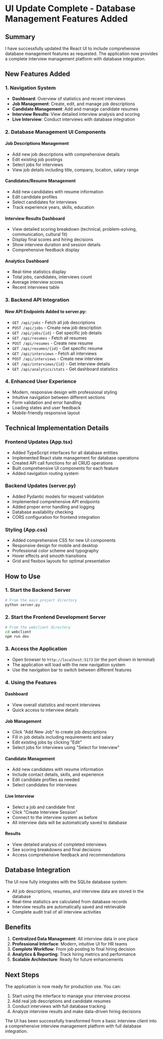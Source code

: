 # UI Update Complete - Database Management Features Added

## Summary

I have successfully updated the React UI to include comprehensive database management features as requested. The application now provides a complete interview management platform with database integration.

## New Features Added

### 1. Navigation System

- **Dashboard**: Overview of statistics and recent interviews
- **Job Management**: Create, edit, and manage job descriptions
- **Candidate Management**: Add and manage candidate resumes
- **Interview Results**: View detailed interview analysis and scoring
- **Live Interview**: Conduct interviews with database integration

### 2. Database Management UI Components

#### Job Descriptions Management

- Add new job descriptions with comprehensive details
- Edit existing job postings
- Select jobs for interviews
- View job details including title, company, location, salary range

#### Candidates/Resume Management

- Add new candidates with resume information
- Edit candidate profiles
- Select candidates for interviews
- Track experience years, skills, education

#### Interview Results Dashboard

- View detailed scoring breakdown (technical, problem-solving, communication, cultural fit)
- Display final scores and hiring decisions
- Show interview duration and session details
- Comprehensive feedback display

#### Analytics Dashboard

- Real-time statistics display
- Total jobs, candidates, interviews count
- Average interview scores
- Recent interviews table

### 3. Backend API Integration

#### New API Endpoints Added to server.py:

- `GET /api/jobs` - Fetch all job descriptions
- `POST /api/jobs` - Create new job description
- `GET /api/jobs/{id}` - Get specific job details
- `GET /api/resumes` - Fetch all resumes
- `POST /api/resumes` - Create new resume
- `GET /api/resumes/{id}` - Get specific resume
- `GET /api/interviews` - Fetch all interviews
- `POST /api/interviews` - Create new interview
- `GET /api/interviews/{id}` - Get interview details
- `GET /api/analytics/stats` - Get dashboard statistics

### 4. Enhanced User Experience

- Modern, responsive design with professional styling
- Intuitive navigation between different sections
- Form validation and error handling
- Loading states and user feedback
- Mobile-friendly responsive layout

## Technical Implementation Details

### Frontend Updates (App.tsx)

- Added TypeScript interfaces for all database entities
- Implemented React state management for database operations
- Created API call functions for all CRUD operations
- Built comprehensive UI components for each feature
- Added navigation routing system

### Backend Updates (server.py)

- Added Pydantic models for request validation
- Implemented comprehensive API endpoints
- Added proper error handling and logging
- Database availability checking
- CORS configuration for frontend integration

### Styling (App.css)

- Added comprehensive CSS for new UI components
- Responsive design for mobile and desktop
- Professional color scheme and typography
- Hover effects and smooth transitions
- Grid and flexbox layouts for optimal presentation

## How to Use

### 1. Start the Backend Server

```bash
# From the main project directory
python server.py
```

### 2. Start the Frontend Development Server

```bash
# From the webclient directory
cd webclient
npm run dev
```

### 3. Access the Application

- Open browser to `http://localhost:5173` (or the port shown in terminal)
- The application will load with the new navigation system
- Use the navigation bar to switch between different features

### 4. Using the Features

#### Dashboard

- View overall statistics and recent interviews
- Quick access to interview details

#### Job Management

- Click "Add New Job" to create job descriptions
- Fill in job details including requirements and salary
- Edit existing jobs by clicking "Edit"
- Select jobs for interviews using "Select for Interview"

#### Candidate Management

- Add new candidates with resume information
- Include contact details, skills, and experience
- Edit candidate profiles as needed
- Select candidates for interviews

#### Live Interview

- Select a job and candidate first
- Click "Create Interview Session"
- Connect to the interview system as before
- All interview data will be automatically saved to database

#### Results

- View detailed analysis of completed interviews
- See scoring breakdowns and final decisions
- Access comprehensive feedback and recommendations

## Database Integration

The UI now fully integrates with the SQLite database system:

- All job descriptions, resumes, and interview data are stored in the database
- Real-time statistics are calculated from database records
- Interview results are automatically saved and retrievable
- Complete audit trail of all interview activities

## Benefits

1. **Centralized Data Management**: All interview data in one place
2. **Professional Interface**: Modern, intuitive UI for HR teams
3. **Complete Workflow**: From job posting to final hiring decision
4. **Analytics & Reporting**: Track hiring metrics and performance
5. **Scalable Architecture**: Ready for future enhancements

## Next Steps

The application is now ready for production use. You can:

1. Start using the interface to manage your interview process
2. Add real job descriptions and candidate resumes
3. Conduct interviews with full database tracking
4. Analyze interview results and make data-driven hiring decisions

The UI has been successfully transformed from a basic interview client into a comprehensive interview management platform with full database integration.
